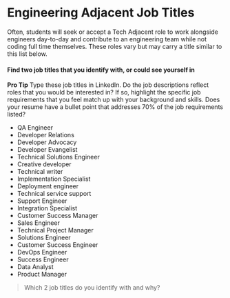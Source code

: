 # Engineering Adjacent Job Titles

Often, students will seek or accept a Tech Adjacent role to work alongside engineers day-to-day and contribute to an engineering team while not coding full time themselves. These roles vary but may carry a title similar to this list below. 

#### Find two job titles that you identify with, or could see yourself in

**Pro Tip** Type these job titles in LinkedIn. Do the job descriptions reflect roles that you would be interested in?  If so, highlight the specific job requirements that you feel match up with your background and skills. Does your resume have a bullet point that addresses 70% of the job requirements listed?

* QA Engineer
* Developer Relations
* Developer Advocacy
* Developer Evangelist
* Technical Solutions Engineer
* Creative developer
* Technical writer
* Implementation Specialist
* Deployment engineer
* Technical service support
* Support Engineer
* Integration Specialist
* Customer Success Manager
* Sales Engineer
* Technical Project Manager
* Solutions Engineer
* Customer Success Engineer
* DevOps Engineer
* Success Engineer
* Data Analyst
* Product Manager

> Which 2 job titles do you identify with and why?